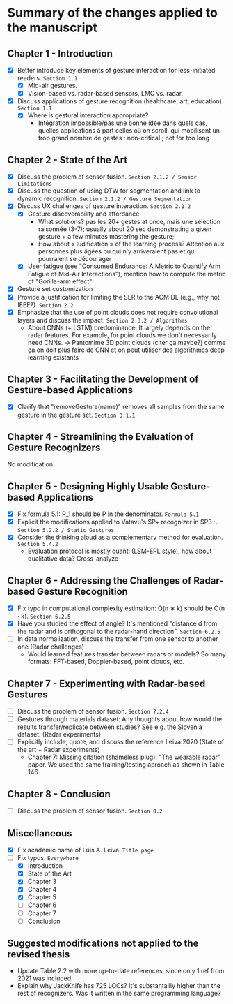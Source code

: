 # Summary of the changes applied to the manuscript
## Chapter 1 - Introduction
- [x] Better introduce key elements of gesture interaction for less-initiated readers. `Section 1.1`
  - [x] Mid-air gestures.
  - [x] Vision-based vs. radar-based sensors, LMC vs. radar.
- [x] Discuss applications of gesture recognition (healthcare, art, education). `Section 1.1`
  - [x] Where is gestural interaction appropriate?
    - Intégration impossible/pas une bonne idée dans quels cas, quelles applications à part celles où on scroll, qui mobilisent un trop grand nombre de gestes : non-critical ; not for too long

## Chapter 2 - State of the Art
- [x] Discuss the problem of sensor fusion. `Section 2.1.2 / Sensor Limitations`
- [x] Discuss the question of using DTW for segmentation and link to dynamic recognition. `Section 2.1.2 / Gesture Segmentation`
- [x] Discuss UX challenges of gesture interaction. `Section 2.1.2`
  - [x] Gesture discoverability and affordance
    - What solutions? pas les 20+ gestes at once, mais une sélection raisonnée (3-7); usually about 20 sec demonstrating a given gesture + a few minutes mastering the gesture; 
    - How about « ludification » of the learning process? Attention aux personnes plus âgées ou qui n’y arriveraient pas et qui pourraient se décourager
  - [x] User fatigue (see "Consumed Endurance: A Metric to Quantify Arm Fatigue of Mid-Air Interactions"), mention how to compute the metric of "Gorilla-arm effect"
- [x] Gesture set customization
- [x] Provide a justification for limiting the SLR to the ACM DL (e.g., why not IEEE?). `Section 2.2`
- [x] Emphasize that the use of point clouds does not require convolutional layers and discuss the impact. `Section 2.3.2 / Algorithms`
  - About CNNs (+ LSTM) predominance: It largely depends on the radar features. For example, for point clouds we don't necessarily need CNNs. -> Pantomime 3D point clouds (citer ça maybe?) comme ça on doit plus faire de CNN et on peut utiliser des algorithmes deep learning existants

## Chapter 3 - Facilitating the Development of Gesture-based Applications
- [x] Clarify that "removeGesture(name)" removes all samples from the same gesture in the gesture set. `Section 3.1.1`

## Chapter 4 - Streamlining the Evaluation of Gesture Recognizers
No modification.

## Chapter 5 - Designing Highly Usable Gesture-based Applications
- [x] Fix formula 5.1: P_1 should be P in the denominator. `Formula 5.1`
- [x] Explicit the modifications applied to Vatavu's $P+ recognizer in $P3+. `Section 5.2.2 / Static Gestures`
- [x] Consider the thinking aloud as a complementary method for evaluation. `Section 5.4.2`
  - Evaluation protocol is mostly quanti (LSM-EPL style), how about qualitative data? Cross-analyze 

## Chapter 6 - Addressing the Challenges of Radar-based Gesture Recognition
- [x] Fix typo in computational complexity estimation: O(n ∗ k) should be O(n · k). `Section 6.2.5`
- [x] Have you studied the effect of angle? It's mentioned "distance d from the radar and is orthogonal to the radar-hand direction". `Section 6.2.5`
- [ ] In data normalization, discuss the transfer from one sensor to another one (Radar challenges)
  - Would learned features transfer between radars or models? So many formats: FFT-based, Doppler-based, point clouds, etc.

## Chapter 7 - Experimenting with Radar-based Gestures
- [ ] Discuss the problem of sensor fusion. `Section 7.2.4`
- [ ] Gestures through materials dataset: Any thoughts about how would the results transfer/replicate between studies? See e.g. the Slovenia dataset. (Radar experiments)
- [ ] Explicitly include, quote, and discuss the reference Leiva:2020 (State of the art + Radar experiments)
  - Chapter 7: Missing citation (shameless plug): "The wearable radar" paper. We used the same training/testing aproach as shown in Table 146.

## Chapter 8 - Conclusion
- [ ] Discuss the problem of sensor fusion. `Section 8.2`

## Miscellaneous
- [x] Fix academic name of Luis A. Leiva. `Title page`
- [ ] Fix typos. `Everywhere`
  - [x] Introduction
  - [x] State of the Art
  - [x] Chapter 3
  - [x] Chapter 4
  - [x] Chapter 5
  - [ ] Chapter 6
  - [ ] Chapter 7
  - [ ] Conclusion 

## Suggested modifications not applied to the revised thesis
- 	Update Table 2.2 with more up-to-date references, since only 1 ref from 2021 was included.
- 	Explain why JackKnife has 725 LOCs? It's substantailly higher than the rest of recognizers. Was it written in the same programming language?

	

